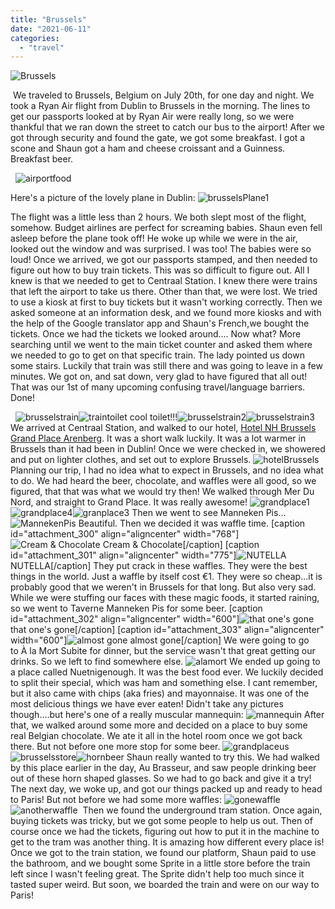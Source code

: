 ```yaml
---
title: "Brussels"
date: "2021-06-11"
categories: 
  - "travel"
---
```


![Brussels](images/brusselsCBR.png)

 We traveled to Brussels, Belgium on July 20th, for one day and night. We took a Ryan Air flight from Dublin to Brussels in the morning. The lines to get our passports looked at by Ryan Air were really long, so we were thankful that we ran down the street to catch our bus to the airport! After we got through security and found the gate, we got some breakfast. I got a scone and Shaun got a ham and cheese croissant and a Guinness. Breakfast beer.

  
  

  ![airportfood](images/airportfood.jpg)

Here's a picture of the lovely plane in Dublin: ![brusselsPlane1](images/brusselsPlane1.jpg)

  

The flight was a little less than 2 hours. We both slept most of the flight, somehow. Budget airlines are perfect for screaming babies. Shaun even fell asleep before the plane took off! He woke up while we were in the air, looked out the window and was surprised. I was too! The babies were so loud! Once we arrived, we got our passports stamped, and then needed to figure out how to buy train tickets. This was so difficult to figure out. All I knew is that we needed to get to Centraal Station. I knew there were trains that left the airport to take us there. Other than that, we were lost. We tried to use a kiosk at first to buy tickets but it wasn't working correctly. Then we asked someone at an information desk, and we found more kiosks and with the help of the Google translator app and Shaun's French,we bought the tickets. Once we had the tickets we looked around.... Now what? More searching until we went to the main ticket counter and asked them where we needed to go to get on that specific train. The lady pointed us down some stairs. Luckily that train was still there and was going to leave in a few minutes. We got on, and sat down, very glad to have figured that all out! That was our 1st of many upcoming confusing travel/language barriers. Done!

  

  ![brusselstrain](images/brusselstrain.jpg)![traintoilet](images/traintoilet.jpg) cool toilet!!!![brusselstrain2](images/brusselstrain2.jpg)![brusselstrain3](images/brusselstrain3.jpg) We arrived at Centraal Station, and walked to our hotel, [Hotel NH Brussels Grand Place Arenberg](http://www.nh-hotels.com/hotel/nh-brussels-grand-place-arenberg). It was a short walk luckily. It was a lot warmer in Brussels than it had been in Dublin! Once we were checked in, we showered and put on lighter clothes, and set out to explore Brussels. ![hotelBrussels](images/hotelBrussels.jpg) Planning our trip, I had no idea what to expect in Brussels, and no idea what to do. We had heard the beer, chocolate, and waffles were all good, so we figured, that that was what we would try then! We walked through Mer Du Nord, and straight to Grand Place. It was really awesome! ![grandplace1](images/grandplace1.jpg)![grandplace4](images/grandplace4.jpg)![granplace3](images/granplace3.jpg) Then we went to see Manneken Pis... ![MannekenPis](images/MannekenPis.jpg) Beautiful. Then we decided it was waffle time. \[caption id="attachment\_300" align="aligncenter" width="768"\]![Cream & Chocolate](images/chocowaffle.jpg) Cream & Chocolate\[/caption\] \[caption id="attachment\_301" align="aligncenter" width="775"\]![NUTELLA](images/nutellawaffle.jpg) NUTELLA\[/caption\] They put crack in these waffles. They were the best things in the world. Just a waffle by itself cost €1. They were so cheap...it is probably good that we weren't in Brussels for that long. But also very sad. While we were stuffing our faces with these magic foods, it started raining, so we went to Taverne Manneken Pis for some beer. \[caption id="attachment\_302" align="aligncenter" width="600"\]![that one's gone](images/TaverneMannekenPis1.jpg) that one's gone\[/caption\] \[caption id="attachment\_303" align="aligncenter" width="600"\]![almost gone](images/TaverneMannekenPis2.jpg) almost gone\[/caption\] We were going to go to À la Mort Subite for dinner, but the service wasn't that great getting our drinks. So we left to find somewhere else. ![alamort](images/alamort.jpg) We ended up going to a place called Nuetnigenough. It was the best food ever. We luckily decided to split their special, which was ham and something else. I cant remember, but it also came with chips (aka fries) and mayonnaise. It was one of the most delicious things we have ever eaten! Didn't take any pictures though....but here's one of a really muscular mannequin: ![mannequin](images/mannequin.jpg) After that, we walked around some more and decided on a place to buy some real Belgian chocolate. We ate it all in the hotel room once we got back there. But not before one more stop for some beer. ![grandplaceus](images/grandplaceus.jpg)![brusselsstore](images/brusselsstore.jpg)![hornbeer](images/hornbeer.jpg) Shaun really wanted to try this. We had walked by this place earlier in the day, Au Brasseur, and saw people drinking beer out of these horn shaped glasses. So we had to go back and give it a try! The next day, we woke up, and got our things packed up and ready to head to Paris! But not before we had some more waffles: ![gonewaffle](images/gonewaffle.jpg) ![anotherwaffle](images/anotherwaffle.jpg)  Then we found the underground tram station. Once again, buying tickets was tricky, but we got some people to help us out. Then of course once we had the tickets, figuring out how to put it in the machine to get to the tram was another thing. It is amazing how different every place is! Once we got to the train station, we found our platform, Shaun paid to use the bathroom, and we bought some Sprite in a little store before the train left since I wasn't feeling great. The Sprite didn't help too much since it tasted super weird. But soon, we boarded the train and were on our way to Paris!
